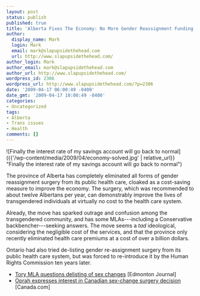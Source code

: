 ```yaml
---
layout: post
status: publish
published: true
title: 'Alberta Fixes The Economy: No More Gender Reassignment Funding'
author:
  display_name: Mark
  login: Mark
  email: mark@slapupsidethehead.com
  url: http://www.slapupsidethehead.com/
author_login: Mark
author_email: mark@slapupsidethehead.com
author_url: http://www.slapupsidethehead.com/
wordpress_id: 2306
wordpress_url: http://www.slapupsidethehead.com/?p=2306
date: '2009-04-17 06:00:49 -0400'
date_gmt: '2009-04-17 10:00:49 -0400'
categories:
- Uncategorized
tags:
- Alberta
- Trans issues
- Health
comments: []
---
```

![Finally the interest rate of my savings account will go back to normal]({{'/wp-content/media/2009/04/economy-solved.jpg' | relative_url}} "Finally the interest rate of my savings account will go back to normal")

The province of Alberta has completely eliminated all forms of gender reassignment surgery from its public health care, cloaked as a cost-saving measure to improve the economy. The surgery, which was recommended to about twelve Albertans per year, can demonstrably improve the lives of transgendered individuals at virtually no cost to the health care system.

Already, the move has sparked outrage and confusion among the transgendered community, and has some MLAs---including a Conservative backbencher---seeking answers. The move seems a _tad_ ideological, considering the negligible cost of the services, and that the province only recently eliminated health care premiums at a cost of over a billion dollars.

Ontario had also tried de-listing gender re-assignment surgery from its public health care system, but was forced to re-introduce it by the Human Rights Commission ten years later.

- [Tory MLA questions delisting of sex changes](http://www.edmontonjournal.com/Health/Tory+questions+delisting+changes/1493924/story.html) [Edmonton Journal]
- [Oprah expresses interest in Canadian sex-change surgery decision](http://www.canada.com/news/Oprah+expresses+interest+Canadian+change+surgery+decision/1492932/story.html) [Canada.com]
